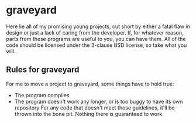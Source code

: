 # graveyard
Here lie all of my promising young projects, cut short by either a fatal flaw in design or just a lack of caring from the developer. If, for whatever reason, parts from these programs are useful to you, you can have them. All of the code should be licensed under the 3-clause BSD license, so take what you will.

## Rules for graveyard
For me to move a project to graveyard, some things have to hold true:
* The program compiles
* The program doesn't work any longer, or is too buggy to have its own repository
For any code that doesn't meet those guidelines, it'll be thrown into the bone pit. Nothing there is guaranteed to work.


